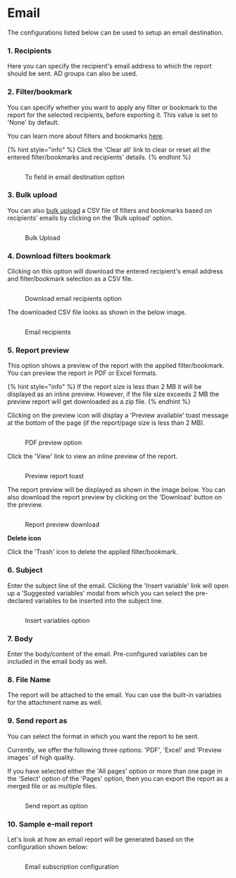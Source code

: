 # Email

The configurations listed below can be used to setup an email destination.&#x20;

### **1. Recipients**&#x20;

Here you can specify the recipient's email address to which the report should be sent. AD groups can also be used.&#x20;

### **2. Filter/bookmark**&#x20;

You can specify whether you want to apply any filter or bookmark to the report for the selected recipients, before exporting it. This value is set to 'None' by default.&#x20;

You can learn more about filters and bookmarks [here](./#filter).

{% hint style="info" %}
Click the 'Clear all' link to clear or reset all the entered filter/bookmarks and recipients' details.
{% endhint %}

<figure><img src="../../../../.gitbook/assets/recipients-option.png" alt=""><figcaption><p>To field in email destination option</p></figcaption></figure>

&#x20;                                                                                                                            &#x20;

### **3. Bulk upload**&#x20;

You can also [bulk upload](./#bulk-upload) a CSV file of filters and bookmarks based on recipients' emails by clicking on the 'Bulk upload' option.&#x20;

<figure><img src="../../../../.gitbook/assets/image (5) (1) (1) (2).png" alt=""><figcaption><p>Bulk Upload</p></figcaption></figure>

### **4. Download filters bookmark**

Clicking on this option will download the entered recipient's email address and filter/bookmark selection as a CSV file.

<figure><img src="../../../../.gitbook/assets/download.png" alt=""><figcaption><p>Download email recipients option</p></figcaption></figure>

The downloaded CSV file looks as shown in the below image.

<figure><img src="../../../../.gitbook/assets/email-recipients.png" alt=""><figcaption><p>Email recipients</p></figcaption></figure>



### **5. Report preview**&#x20;

This option shows a preview of the report with the applied filter/bookmark. You can preview the report in PDF or Excel formats.

{% hint style="info" %}
If the report size is less than 2 MB it will be displayed as an inline preview. However, if the file size exceeds 2 MB the preview report will get downloaded as a zip file.
{% endhint %}

Clicking on the preview icon will display a 'Preview available' toast message at the bottom of the page (if the report/page size is less than 2 MB).

<figure><img src="../../../../.gitbook/assets/pdf-preview.png" alt=""><figcaption><p>PDF preview option</p></figcaption></figure>

Click the 'View' link to view an inline preview of the report.

<figure><img src="../../../../.gitbook/assets/preview.png" alt=""><figcaption><p>Preview report toast</p></figcaption></figure>

The report preview will be displayed as shown in the image below. You can also download the report preview by clicking on the 'Download' button on the preview.

<figure><img src="../../../../.gitbook/assets/download-preview.png" alt=""><figcaption><p>Report preview download</p></figcaption></figure>

**Delete icon**&#x20;

Click the 'Trash' icon to delete the applied filter/bookmark.

### **6. Subject**&#x20;

Enter the subject line of the email. Clicking the 'Insert variable' link will open up a 'Suggested variables' modal from which you can select the pre-declared variables to be inserted into the subject line.&#x20;

<figure><img src="../../../../.gitbook/assets/image (545).png" alt=""><figcaption><p>Insert variables option</p></figcaption></figure>

### **7. Body**&#x20;

Enter the body/content of the email. Pre-configured variables can be included in the email body as well.&#x20;

### **8. File Name**

The report will be attached to the email. You can use the built-in variables for the attachment name as well.

### 9. Send report as&#x20;

You can select the format in which you want the report to be sent.&#x20;

Currently, we offer the following three options: 'PDF', 'Excel' and 'Preview images' of high quality.&#x20;

If you have selected either the 'All pages' option or more than one page in the 'Select' option of the 'Pages' option, then you can export the report as a merged file or as multiple files.

<figure><img src="../../../../.gitbook/assets/send-report-as.png" alt=""><figcaption><p>Send report as option</p></figcaption></figure>

### 10. Sample e-mail report

Let's look at how an email report will be generated based on the configuration shown below:

<figure><img src="../../../../.gitbook/assets/image.png" alt=""><figcaption><p>Email subscription configuration</p></figcaption></figure>

